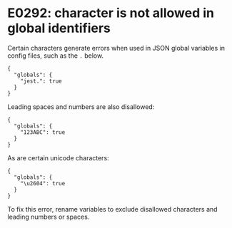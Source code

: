 # E0292: character is not allowed in global identifiers

Certain characters generate errors when used in JSON global variables in config files, such as the ```.``` below.

```example-invalid-period
{
  "globals": {
    "jest.": true
  }
}
```

Leading spaces and numbers are also disallowed:

```example-invalid-nums
{ 
  "globals": { 
    "123ABC": true 
  } 
}
```

As are certain unicode characters:

```example-invalid-unicode
{ 
  "globals": { 
    "\u2604": true 
  } 
}
```

To fix this error, rename variables to exclude disallowed characters and leading numbers or spaces.
